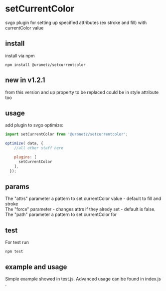 # setCurrentColor

svgo plugin for setting up specified attributes (ex stroke and fill) with currentColor value

## install

install via npm 

```
npm install @uranetz/setcurrentcolor
```

## new in v1.2.1

from this version and up property to be replaced could be in style attribute too

## usage

add plugin to svgo optimize:

```javascript
import setCurrentColor from '@uranetz/setcurrentcolor';

optimize( data, {
    //all other staff here

    plugins: [
      setCurrentColor
    ],
  });
```

## params

The "attrs" parameter a pattern to set currentColor value - default to fill and stroke
<br/>
The "force" parameter - changes attrs if they alredy set - default is false.
<br/>
The "path" parameter a pattern to set currentColor for

## test

For test run 

```
npm test
```

## example and usage 

Simple example showed in test.js. Advanced usage can be found in index.js .